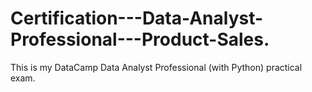 # Certification---Data-Analyst-Professional---Product-Sales.
This is my DataCamp Data Analyst Professional (with Python) practical exam.
